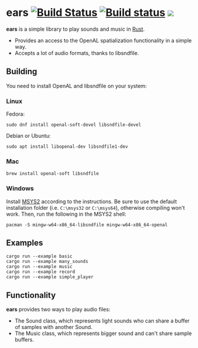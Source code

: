 # ears [![Build Status](https://travis-ci.org/jhasse/ears.svg?branch=master)](https://travis-ci.org/jhasse/ears) [![Build status](https://ci.appveyor.com/api/projects/status/7s7wo0m97x70f3w6?svg=true)](https://ci.appveyor.com/project/jhasse/ears) [![](http://meritbadge.herokuapp.com/ears)](https://crates.io/crates/ears)


__ears__ is a simple library to play sounds and music in [Rust](https://www.rust-lang.org).

* Provides an access to the OpenAL spatialization functionality in a simple way.
* Accepts a lot of audio formats, thanks to libsndfile.

## Building

You need to install OpenAL and libsndfile on your system:

### Linux

Fedora:

```
sudo dnf install openal-soft-devel libsndfile-devel
```

Debian or Ubuntu:

```
sudo apt install libopenal-dev libsndfile1-dev
```

### Mac

```
brew install openal-soft libsndfile
```

### Windows

Install [MSYS2](http://www.msys2.org/) according to the instructions. Be sure to
use the default installation folder (i.e. `C:\msys32` or `C:\msys64`), otherwise
compiling won't work. Then, run the following in the MSYS2 shell:

```
pacman -S mingw-w64-x86_64-libsndfile mingw-w64-x86_64-openal
```

## Examples

```
cargo run --example basic
cargo run --example many_sounds
cargo run --example music
cargo run --example record
cargo run --example simple_player
```

## Functionality

__ears__ provides two ways to play audio files:

* The Sound class, which represents light sounds who can share a buffer of samples with another
  Sound.
* The Music class, which represents bigger sound and can't share sample buffers.
